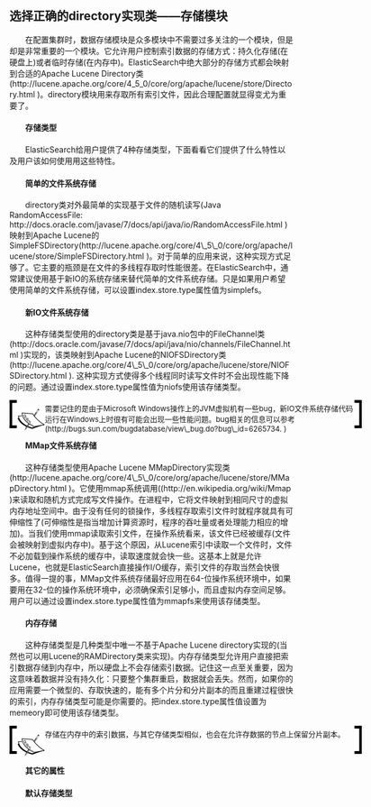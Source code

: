 ## 选择正确的directory实现类——存储模块
<div style="text-indent:2em;">
<p>在配置集群时，数据存储模块是众多模块中不需要过多关注的一个模块，但是却是非常重要的一个模块。它允许用户控制索引数据的存储方式：持久化存储(在硬盘上)或者临时存储(在内存中)。ElasticSearch中绝大部分的存储方式都会映射到合适的Apache Lucene Directory类(http://lucene.apache.org/core/4_5_0/core/org/apache/lucene/store/Directory.html )。directory模块用来存取所有索引文件，因此合理配置就显得变尤为重要了。 </p>
<h4>存储类型</h4>
<p>ElasticSearch给用户提供了4种存储类型，下面看看它们提供了什么特性以及用户该如何使用用这些特性。</p>
<h4>简单的文件系统存储</h4>
<p>directory类对外最简单的实现基于文件的随机读写(Java RandomAccessFile: http://docs.oracle.com/javase/7/docs/api/java/io/RandomAccessFile.html )映射到Apache Lucene的SimpleFSDirectory(http://lucene.apache.org/core/4\_5\_0/core/org/apache/lucene/store/SimpleFSDirectory.html )。对于简单的应用来说，这种实现方式足够了。它主要的瓶颈是在文件的多线程存取时性能很差。在ElasticSearch中，通常建议使用基于新IO的系统存储来替代简单的文件系统存储。只是如果用户希望使用简单的文件系统存储，可以设置index.store.type属性值为simplefs。</p>
<h4>新IO文件系统存储</h4>
<p>这种存储类型使用的directory类是基于java.nio包中的FileChannel类(http://docs.oracle.com/javase/7/docs/api/java/nio/channels/FileChannel.html )实现的，该类映射到Apache Lucene的NIOFSDirectory类(http://lucene.apache.org/core/4\_5\_0/core/org/apache/lucene/store/NIOFSDirectory.html ). 这种实现方式使得多个线程同时读写文件时不会出现性能下降的问题。通过设置index.store.type属性值为niofs使用该存储类型。</p>
<!--note structure -->
<div style="height:50px;width:650px;text-indent:0em;">
<div style="float:left;width:13px;height:100%; background:black;">
  <img src="../lm.png" height="40px" width="13px" style="margin-top:5px;"/>
</div>
<div style="float:left;width:50px;height:100%;position:relative;">
	<img src="../note.png" style="position:absolute; top:30%; "/>
</div>
<div style="float:left; width:550px;height:100%;">
	<p style="font-size:13px;margin-top:5px;">需要记住的是由于Microsoft Windows操作上的JVM虚拟机有一些bug，新IO文件系统存储代码运行在Windows上时很有可能会出现一些性能问题。bug相关的信息可以参考(http://bugs.sun.com/bugdatabase/view\_bug.do?bug\_id=6265734. )</p>
</div>
<div style="float:left;width:13px;height:100%;background:black;">
  <img src="../rm.png" height="40px" width="13px" style="margin-top:5px;"/>
</div>
</div> <!-- end of note structure -->

<h4>MMap文件系统存储</h4>
<p>这种存储类型使用Apache Lucene MMapDirectory实现类(http://lucene.apache.org/core/4\_5\_0/core/org/apache/lucene/store/MMapDirectory.html )。它使用mmap系统调用((http://en.wikipedia.org/wiki/Mmap )来读取和随机方式完成写文件操作。在进程中，它将文件映射到相同尺寸的虚拟内存地址空间中。由于没有任何的锁操作，多线程存取索引文件时就程序就具有可伸缩性了(可伸缩性是指当增加计算资源时，程序的吞吐量或者处理能力相应的增加)。当我们使用mmap读取索引文件，在操作系统看来，该文件已经被缓存(文件会被映射到虚拟内存中)。基于这个原因，从Lucene索引中读取一个文件时，文件不必加载到操作系统的缓存中，读取速度就会快一些。这基本上就是允许Lucene，也就是ElasticSearch直接操作I/O缓存，索引文件的存取当然会快很多。值得一提的事，MMap文件系统存储最好应用在64-位操作系统环境中，如果要用在32-位的操作系统环境中，必须确保索引足够小，而且虚拟内存空间足够。用户可以通过设置index.store.type属性值为mmapfs来使用该存储类型。 </p>

<h4>内存存储</h4>
<p>这种存储类型是几种类型中唯一不基于Apache Lucene directory实现的(当然也可以用Lucene的RAMDirectory类来实现)。内存存储类型允许用户直接把索引数据存储到内存中，所以硬盘上不会存储索引数据。记住这一点至关重要，因为这意味着数据并没有持久化：只要整个集群重启，数据就会丢失。然而，如果你的应用需要一个微型的、存取快速的，能有多个片分和分片副本的而且重建过程很快的索引，内存存储类型可能是你需要的。把index.store.type属性值设置为memeory即可使用该存储类型。</p>
<!--note structure -->
<div style="height:50px;width:650px;text-indent:0em;">
<div style="float:left;width:13px;height:100%; background:black;">
  <img src="../lm.png" height="40px" width="13px" style="margin-top:5px;"/>
</div>
<div style="float:left;width:50px;height:100%;position:relative;">
	<img src="../note.png" style="position:absolute; top:30%; "/>
</div>
<div style="float:left; width:550px;height:100%;">
	<p style="font-size:13px;margin-top:5px;">存储在内存中的索引数据，与其它存储类型相似，也会在允许存数据的节点上保留分片副本。</p>
</div>
<div style="float:left;width:13px;height:100%;background:black;">
  <img src="../rm.png" height="40px" width="13px" style="margin-top:5px;"/>
</div>
</div> <!-- end of note structure -->

<h4>其它的属性</h4>
<p></p>

<h4>默认存储类型</h4>
<p></p>
</div>
